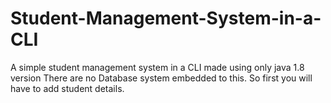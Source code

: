 # Student-Management-System-in-a-CLI
A simple student management system in a CLI made using only java 1.8 version
There are no Database system embedded to this. So first you will have to add student details.
